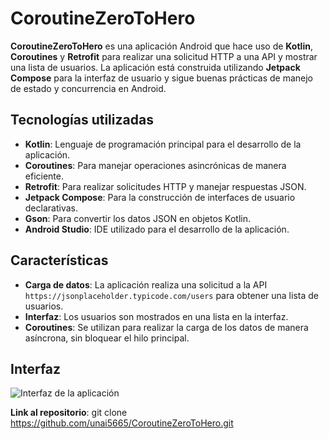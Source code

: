# CoroutineZeroToHero

**CoroutineZeroToHero** es una aplicación Android que hace uso de **Kotlin**, **Coroutines** y **Retrofit** para realizar una solicitud HTTP a una API y mostrar una lista de usuarios. La aplicación está construida utilizando **Jetpack Compose** para la interfaz de usuario y sigue buenas prácticas de manejo de estado y concurrencia en Android.

## Tecnologías utilizadas

- **Kotlin**: Lenguaje de programación principal para el desarrollo de la aplicación.
- **Coroutines**: Para manejar operaciones asincrónicas de manera eficiente.
- **Retrofit**: Para realizar solicitudes HTTP y manejar respuestas JSON.
- **Jetpack Compose**: Para la construcción de interfaces de usuario declarativas.
- **Gson**: Para convertir los datos JSON en objetos Kotlin.
- **Android Studio**: IDE utilizado para el desarrollo de la aplicación.

## Características

- **Carga de datos**: La aplicación realiza una solicitud a la API `https://jsonplaceholder.typicode.com/users` para obtener una lista de usuarios.
- **Interfaz**: Los usuarios son mostrados en una lista en la interfaz.
- **Coroutines**: Se utilizan para realizar la carga de los datos de manera asíncrona, sin bloquear el hilo principal.

## Interfaz
![Interfaz de la aplicación](images/screenshot.png)




 **Link al repositorio**:
   git clone https://github.com/unai5665/CoroutineZeroToHero.git
